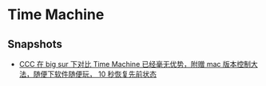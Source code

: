 # Time Machine

## Snapshots
* [CCC 在 big sur 下对比 Time Machine 已经毫无优势，附赠 mac 版本控制大法，随便下软件随便玩， 10 秒恢复先前状态](https://v2ex.com/t/731563)
